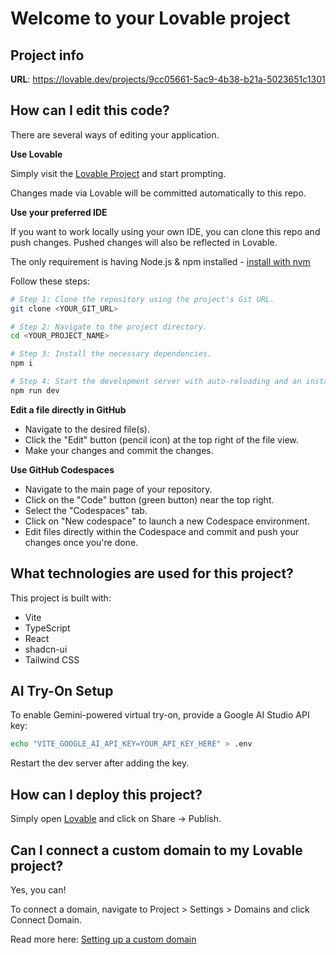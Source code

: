 # Welcome to your Lovable project

## Project info

**URL**: https://lovable.dev/projects/9cc05661-5ac9-4b38-b21a-5023651c1301

## How can I edit this code?

There are several ways of editing your application.

**Use Lovable**

Simply visit the [Lovable Project](https://lovable.dev/projects/9cc05661-5ac9-4b38-b21a-5023651c1301) and start prompting.

Changes made via Lovable will be committed automatically to this repo.

**Use your preferred IDE**

If you want to work locally using your own IDE, you can clone this repo and push changes. Pushed changes will also be reflected in Lovable.

The only requirement is having Node.js & npm installed - [install with nvm](https://github.com/nvm-sh/nvm#installing-and-updating)

Follow these steps:

```sh
# Step 1: Clone the repository using the project's Git URL.
git clone <YOUR_GIT_URL>

# Step 2: Navigate to the project directory.
cd <YOUR_PROJECT_NAME>

# Step 3: Install the necessary dependencies.
npm i

# Step 4: Start the development server with auto-reloading and an instant preview.
npm run dev
```

**Edit a file directly in GitHub**

- Navigate to the desired file(s).
- Click the "Edit" button (pencil icon) at the top right of the file view.
- Make your changes and commit the changes.

**Use GitHub Codespaces**

- Navigate to the main page of your repository.
- Click on the "Code" button (green button) near the top right.
- Select the "Codespaces" tab.
- Click on "New codespace" to launch a new Codespace environment.
- Edit files directly within the Codespace and commit and push your changes once you're done.

## What technologies are used for this project?

This project is built with:

- Vite
- TypeScript
- React
- shadcn-ui
- Tailwind CSS

## AI Try-On Setup

To enable Gemini-powered virtual try-on, provide a Google AI Studio API key:

```bash
echo "VITE_GOOGLE_AI_API_KEY=YOUR_API_KEY_HERE" > .env
```

Restart the dev server after adding the key.

## How can I deploy this project?

Simply open [Lovable](https://lovable.dev/projects/9cc05661-5ac9-4b38-b21a-5023651c1301) and click on Share -> Publish.

## Can I connect a custom domain to my Lovable project?

Yes, you can!

To connect a domain, navigate to Project > Settings > Domains and click Connect Domain.

Read more here: [Setting up a custom domain](https://docs.lovable.dev/features/custom-domain#custom-domain)
